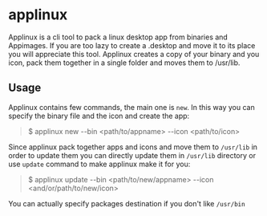 # applinux

Applinux is a cli tool to pack a linux desktop app from binaries and Appimages. 
If you are too lazy to create a .desktop and move it to its place you will appreciate this tool.
Applinux creates a copy of your binary and you icon, pack them together in a single folder and moves them to /usr/lib.

## Usage

Applinux contains few commands, the main one is `new`. In this way you can specify the binary file and the icon and create the app:

> $ applinux new <appname> --bin <path/to/appname> --icon <path/to/icon>

Since applinux pack together apps and icons and move them to `/usr/lib` in order to update them you can directly update them in `/usr/lib` directory or use `update` command to make applinux make it for you:

> $ applinux update <appname> --bin <path/to/new/appname> --icon <and/or/path/to/new/icon>

You can actually specify packages destination if you don't like `/usr/bin`

